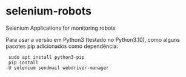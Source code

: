 # selenium-robots
Selenium Applications for monitoring robots

Para usar a versão em Python3 (testado no Python3.10), como alguns pacotes pip adicionados como dependência:

<code> sudo apt install python3-pip </code></br>
<code> pip install -U selenium sendmail webdriver-manager </code>
